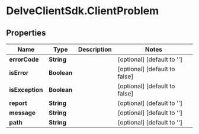 # DelveClientSdk.ClientProblem

## Properties

Name | Type | Description | Notes
------------ | ------------- | ------------- | -------------
**errorCode** | **String** |  | [optional] [default to &#39;&#39;]
**isError** | **Boolean** |  | [optional] [default to false]
**isException** | **Boolean** |  | [optional] [default to false]
**report** | **String** |  | [optional] [default to &#39;&#39;]
**message** | **String** |  | [optional] [default to &#39;&#39;]
**path** | **String** |  | [optional] [default to &#39;&#39;]


